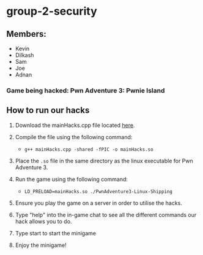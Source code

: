 # group-2-security

## Members: 
- Kevin
- Dilkash 
- Sam 
- Joe 
- Adnan

### Game being hacked: Pwn Adventure 3: Pwnie Island

## How to run our hacks
1. Download the mainHacks.cpp file located [here](LD_PRELOAD_Files/mainHacks.cpp). 

2. Compile the file using the following command:
   - `g++ mainHacks.cpp -shared -fPIC -o mainHacks.so`

3. Place the `.so` file in the same directory as the linux executable for Pwn Adventure 3. 

4. Run the game using the following command:
   - `LD_PRELOAD=mainHacks.so ./PwnAdventure3-Linux-Shipping` 

5. Ensure you play the game on a server in order to utilise the hacks.

6. Type "help" into the in-game chat to see all the different commands our hack allows you to do.

7. Type start to start the minigame

8. Enjoy the minigame!